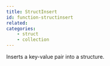 ```yaml
---
title: StructInsert
id: function-structinsert
related:
categories:
    - struct
    - collection
---
```


Inserts a key-value pair into a structure.
